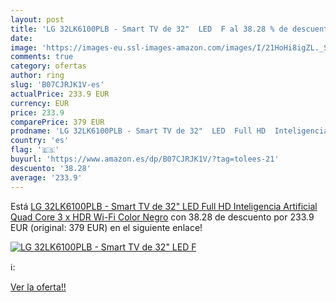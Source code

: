 ```yaml
---
layout: post
title: 'LG 32LK6100PLB - Smart TV de 32"  LED  F al 38.28 % de descuento'
date: 
image: 'https://images-eu.ssl-images-amazon.com/images/I/21HoHi8igZL._SL200_.jpg'
comments: true
category: ofertas
author: ring
slug: 'B07CJRJK1V-es'
actualPrice: 233.9 EUR
currency: EUR
price: 233.9
comparePrice: 379 EUR
prodname: 'LG 32LK6100PLB - Smart TV de 32"  LED  Full HD  Inteligencia Artificial  Quad Core  3 x HDR  Wi-Fi   Color Negro'
country: 'es'
flag: '🇪🇸'
buyurl: 'https://www.amazon.es/dp/B07CJRJK1V/?tag=tolees-21'
descuento: '38.28'
average: '233.9'
---
```


Está [LG 32LK6100PLB - Smart TV de 32"  LED  Full HD  Inteligencia Artificial  Quad Core  3 x HDR  Wi-Fi   Color Negro](https://www.amazon.es/dp/B07CJRJK1V/?tag=tolees-21) con 38.28 de descuento por 233.9 EUR (original: 379 EUR) en el siguiente enlace!

[![LG 32LK6100PLB - Smart TV de 32"  LED  F](https://images-eu.ssl-images-amazon.com/images/I/21HoHi8igZL._SL200_.jpg)](https://www.amazon.es/dp/B07CJRJK1V/?tag=tolees-21)

ℹ️:


[Ver la oferta!!](https://www.amazon.es/dp/B07CJRJK1V/?tag=tolees-21)
